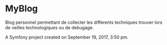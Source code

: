 MyBlog
======

Blog personnel permettant de collecter les differents techniques trouver lors de veilles technologiques ou de debugage.


A Symfony project created on September 19, 2017, 3:50 pm.
